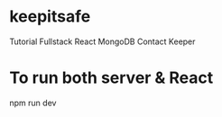 # keepitsafe
Tutorial Fullstack React MongoDB Contact Keeper

# To run both server & React 
npm run dev 
